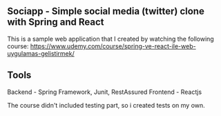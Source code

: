 ## Sociapp - Simple social media (twitter) clone with Spring and React

This is a sample web application that I created by watching the following course:
https://www.udemy.com/course/spring-ve-react-ile-web-uygulamas-gelistirmek/

## Tools

Backend - Spring Framework, Junit, RestAssured
Frontend - Reactjs

The course didn't included testing part, so i created tests on my own.